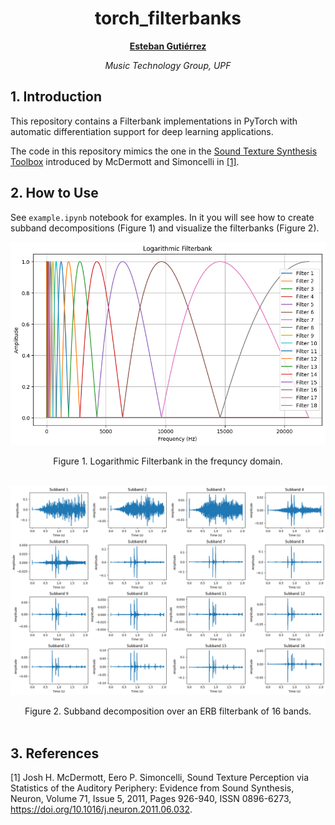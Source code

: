 <div align="center">
  
# torch_filterbanks

[**Esteban Gutiérrez**](https://github.com/cordutie)

*Music Technology Group, UPF*

<div align="left">

## 1. Introduction


This repository contains a Filterbank implementations in PyTorch with automatic differentiation support for deep learning applications. 

The code in this repository mimics the one in the [Sound Texture Synthesis Toolbox](http://mcdermottlab.mit.edu/Sound_Texture_Synthesis_Toolbox_v1.7.zip) introduced by McDermott and Simoncelli in [[1]](#1).

## 2. How to Use

See `example.ipynb` notebook for examples. In it you will see how to create subband decompositions (Figure 1) and visualize the filterbanks (Figure 2).

![DDSP architecture](figures/logarithmic_filterbank.png)
<div align="center">Figure 1. Logarithmic Filterbank in the frequncy domain.</div><br>

![Latent space exploration](figures/subbands_decompostion.png)
<div align="center">Figure 2. Subband decomposition over an ERB filterbank of 16 bands.</div><br>

## 3. References

<a id="1">[1]</a> Josh H. McDermott, Eero P. Simoncelli,
Sound Texture Perception via Statistics of the Auditory Periphery: Evidence from Sound Synthesis,
Neuron,
Volume 71, Issue 5,
2011,
Pages 926-940,
ISSN 0896-6273,
https://doi.org/10.1016/j.neuron.2011.06.032.
